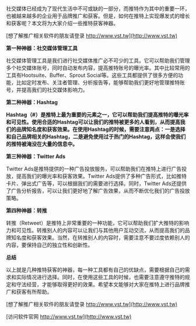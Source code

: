 社交媒体已经成为了现代生活中不可或缺的一部分，而推特作为其中的重要一环，也被越来越多的企业用于品牌推广和获客。但是，如何在推特上实现爆发式的增长和获客呢？本文将为大家介绍一些推特获客神器。

[想了解推广相关软件的朋友请登录 http://www.vst.tw](http://www.vst.tw)

**第一种神器：社交媒体管理工具**

社交媒体管理工具是我们进行社交媒体推广必不可少的工具。它可以帮助我们管理多个社交媒体账号，同时自动发布内容，提高推特账号的曝光率。其中比较常用的工具有Hootsuite、Buffer、Sprout Social等。这些工具都提供了很多方便的功能，比如定时发布、关注者管理、分析报告等，能够帮助我们更好地管理推特账号，并提高我们的社交媒体影响力。

**第二种神器：Hashtag**

**Hashtag（#）是推特上最为重要的元素之一，它可以帮助我们提高推特的曝光率和可见性。使用合适的Hashtag可以让我们的推特被更多的人看到，从而提高我们的品牌知名度和获客效果。在使用Hashtag的时候，需要注意两点：一是选择和自己品牌相关的Hashtag，二是避免使用过于热门的Hashtag，这样会使我们的推特被淹没在大量的信息中。**

**第三种神器：Twitter Ads**

Twitter Ads是推特提供的一种广告投放服务，可以帮助我们在推特上进行广告投放，提高我们的曝光率和获客效果。Twitter Ads提供了多种广告形式，比如推特卡片、弹出式广告等，可以根据我们的需要进行选择。同时，Twitter Ads还提供了广告分析报告，可以让我们更好地了解广告效果，从而不断优化我们的广告投放策略。

**第四种神器：转推**

转推（Retweet）是推特上非常重要的一种功能，它可以帮助我们扩大推特的影响力和可见性。转推别人的内容可以让我们与其他用户互动交流，从而提高我们的品牌知名度和获客效果。当然，在转推别人的内容时，需要注意不要过度依赖别人的内容，要保持自己的独立性和创新性。

**总结**

以上就是几种推特获客的神器，每一种工具都有自己的优缺点，需要根据自己的需求和实际情况进行选择。同时，在使用这些工具的时候，也需要注意遵守推特的规定和守法经营，才能够取得更好的效果。希望本文能够对大家在推特上进行品牌推广和获客有所帮助。

[想了解推广相关软件的朋友请登录 http://www.vst.tw](http://www.vst.tw)


[访问软件官网 http://www.vst.tw](http://www.vst.tw)
